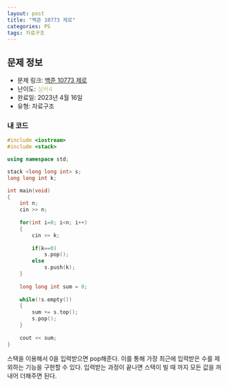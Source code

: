```yaml
---
layout: post
title: "백준 10773 제로"
categories: PS
tags: 자료구조
---
```


## 문제 정보
- 문제 링크: [백준 10773 제로](https://www.acmicpc.net/problem/10773)
- 난이도: <span style="color:#B5C78A">실버4</span>
- 완료일: 2023년 4월 16일
- 유형: 자료구조

### 내 코드

```C++
#include <iostream>
#include <stack>

using namespace std;

stack <long long int> s;
long long int k;

int main(void)
{	
	int n;
	cin >> n;
	
	for(int i=0; i<n; i++)
	{
		cin >> k;
		
		if(k==0)
			s.pop();
		else
			s.push(k);
	}
	
	long long int sum = 0;
	
	while(!s.empty())
	{
		sum += s.top();
		s.pop();
	}
	
	cout << sum;
}
```

스택을 이용해서 0을 입력받으면 pop해준다. 이를 통해 가장 최근에 입력받은 수를 제외하는 기능을 구현할 수 있다. 입력받는 과정이 끝나면 스택이 빌 때 까지 모든 값을 꺼내어 더해주면 된다.
